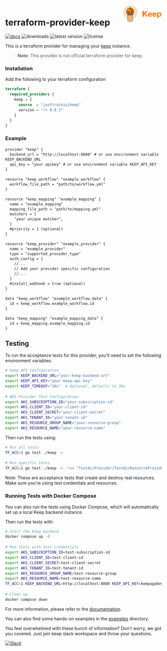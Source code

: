 <picture>
  <img align="right" height="54" src="assets/keep-logo.png">
</picture>

# terraform-provider-keep

[![docs](https://img.shields.io/static/v1?label=docs&message=terraform&color=informational&style=for-the-badge&logo=terraform)](https://registry.terraform.io/providers/justtrackio/keep/latest/docs)
![downloads](https://img.shields.io/badge/dynamic/json?url=https%3A%2F%2Fregistry.terraform.io%2Fv2%2Fproviders%2Fjusttrackio%2Fkeep%3Finclude%3Dcategories%2Cmoved-to%2Cpotential-fork-of%2Cprovider-versions%2Ctop-modules%26include%3Dcategories%252Cmoved-to%252Cpotential-fork-of%252Cprovider-versions%252Ctop-modules%26name%3Dkeep%26namespace%3Djusttrackio&query=data.attributes.downloads&style=for-the-badge&logo=terraform&label=downloads&color=brightgreen)
![latest version](https://img.shields.io/github/v/release/justtrackio/terraform-provider-keep?style=for-the-badge&label=latest%20version&color=orange)
![license](https://img.shields.io/github/license/justtrackio/terraform-provider-keep?style=for-the-badge)

This is a terraform provider for managing your [keep](https://github.com/keephq/keep) instance.

> **Note:** This provider is not official terraform provider for keep.

### Installation

Add the following to your terraform configuration

```tf
terraform {
  required_providers {
    keep = {
      source  = "justtrackio/keep"
      version = "~> 0.0.1"
    }
  }
}
```

### Example

```hcl
provider "keep" {
  backend_url = "http://localhost:8080" # or use environment variable KEEP_BACKEND_URL
  api_key = "your apikey" # or use environment variable KEEP_API_KEY
}

resource "keep_workflow" "example_workflow" {
  workflow_file_path = "path/to/workflow.yml"
}

resource "keep_mapping" "example_mapping" {
  name = "example_mapping"
  mapping_file_path = "path/to/mapping.yml"
  matchers = [
    "your unique matcher",
  ]
  #priority = 1 (optional)
}

resource "keep_provider" "example_provider" {
  name = "example_provider"
  type = "supported_provider_type"
  auth_config = {
    //...
    // Add your provider specific configuration
    //...
  }
  #install_webhook = true (optional)
}

data "keep_workflow" "example_workflow_data" {
  id = keep_workflow.example_workflow.id
}

data "keep_mapping" "example_mapping_data" {
  id = keep_mapping.example_mapping.id
}
```

## Testing

To run the acceptance tests for this provider, you'll need to set the following environment variables:

```bash
# Keep API Configuration
export KEEP_BACKEND_URL="your-keep-backend-url"
export KEEP_API_KEY="your-keep-api-key"
export KEEP_TIMEOUT="30s"  # Optional, defaults to 30s

# AKS Provider Test Configuration
export AKS_SUBSCRIPTION_ID="your-subscription-id"
export AKS_CLIENT_ID="your-client-id"
export AKS_CLIENT_SECRET="your-client-secret"
export AKS_TENANT_ID="your-tenant-id"
export AKS_RESOURCE_GROUP_NAME="your-resource-group"
export AKS_RESOURCE_NAME="your-resource-name"
```

Then run the tests using:

```bash
# Run all tests
TF_ACC=1 go test ./keep -v

# Run specific tests
TF_ACC=1 go test ./keep -v -run "TestAccProvider|TestAccResourceProvider"
```

Note: These are acceptance tests that create and destroy real resources. Make sure you're using test credentials and resources.

### Running Tests with Docker Compose

You can also run the tests using Docker Compose, which will automatically set up a local Keep backend instance.

Then run the tests with:

```bash
# Start the Keep backend
docker compose up -d

# Run tests with test credentials
export AKS_SUBSCRIPTION_ID=test-subscription-id
export AKS_CLIENT_ID=test-client-id
export AKS_CLIENT_SECRET=test-client-secret
export AKS_TENANT_ID=test-tenant-id
export AKS_RESOURCE_GROUP_NAME=test-resource-group
export AKS_RESOURCE_NAME=test-resource-name
TF_ACC=1 KEEP_BACKEND_URL=http://localhost:8080 KEEP_API_KEY=keepappkey go test ./keep -v

# Clean up
docker compose down
```

For more information, please refer to the [documentation](https://registry.terraform.io/providers/justtrackio/keep/latest/docs).

You can also find some hands-on examples in the [examples](./examples) directory.

You feel overwhelmed with these bunch of information? Don't worry, we got you covered. Just join keep slack workspace and throw your questions.

[![Slack](https://img.shields.io/badge/Slack-4A154B?style=for-the-badge&logo=slack&logoColor=white)](https://slack.keephq.dev)
